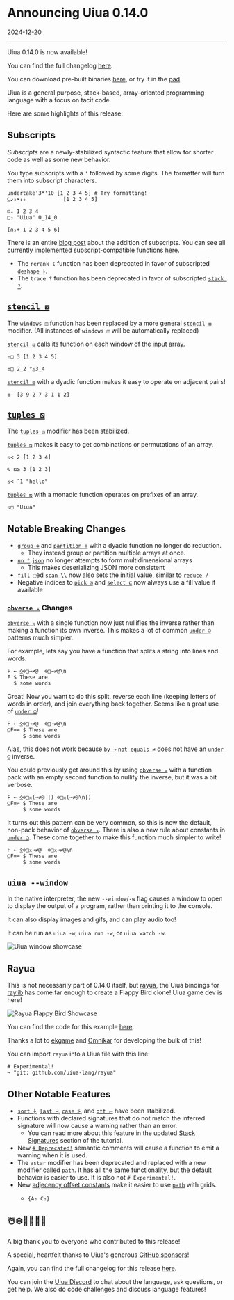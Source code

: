 # Announcing Uiua 0.14.0

2024-12-20

---

Uiua 0.14.0 is now available!

You can find the full changelog [here](https://uiua.org/docs/changelog#0.14.0---2024-12-20).

You can download pre-built binaries [here](https://github.com/uiua-lang/uiua/releases), or try it in the [pad](https://uiua.org/pad?src=0_14_0-rc_3__JCBVaXVhIDAuMTQuMCEK4oavMTJfMzEg4oqCOiIgICAiCg==).

Uiua is a general purpose, stack-based, array-oriented programming language with a focus on tacit code.

Here are some highlights of this release:

## Subscripts

*Subscripts* are a newly-stabilized syntactic feature that allow for shorter code as well as some new behavior.

You type subscripts with a `'` followed by some digits. The formatter will turn them into subscript characters.

```uiua
undertake'3*'10 [1 2 3 4 5] # Try formatting!
⍜↙₃×₁₀            [1 2 3 4 5]
```

```uiua
⊟₄ 1 2 3 4
□₂ "Uiua" 0_14_0
```

```uiua
[∩₃+ 1 2 3 4 5 6]
```

There is an entire [blog post](https://www.uiua.org/blog/subscripts) about the addition of subscripts. You can see all currently implemented subscript-compatible functions [here](https://www.uiua.org/docs/subscripts).

- The `rerank ☇` function has been deprecated in favor of subscripted [`deshape ♭`](https://uiua.org/docs/deshape).
- The `trace ⸮` function has been deprecated in favor of subscripted [`stack ?`](https://uiua.org/docs/stack).

## [`stencil ⧈`](https://uiua.org/docs/stencil)

The `windows ◫` function has been replaced by a more general [`stencil ⧈`](https://uiua.org/docs/stencil) modifier. (All instances of `windows ◫` will be automatically replaced)

[`stencil ⧈`](https://uiua.org/docs/stencil) calls its function on each window of the input array.

```uiua
⧈□ 3 [1 2 3 4 5]
```

```uiua
⧈□ 2_2 °△3_4
```

[`stencil ⧈`](https://uiua.org/docs/stencil) with a dyadic function makes it easy to operate on adjacent pairs!

```uiua
⧈- [3 9 2 7 3 1 1 2]
```

## [`tuples ⧅`](https://uiua.org/docs/tuples)

The [`tuples ⧅`](https://uiua.org/docs/tuples) modifier has been stabilized.

[`tuples ⧅`](https://uiua.org/docs/tuples) makes it easy to get combinations or permutations of an array.

```uiua
⧅< 2 [1 2 3 4]
```

```uiua
⍉ ⧅≥ 3 [1 2 3]
```

```uiua
⧅< ¯1 "hello"
```

[`tuples ⧅`](https://uiua.org/docs/tuples) with a monadic function operates on prefixes of an array.

```uiua
⧅□ "Uiua"
```

## Notable Breaking Changes

- [`group ⊕`](https://uiua.org/docs/group) and [`partition ⊜`](https://uiua.org/docs/partition) with a dyadic function no longer do reduction.
  - They instead group or partition multiple arrays at once.
- [`un °`](https://uiua.org/docs/un) [`json`](https://uiua.org/docs/json) no longer attempts to form multidimensional arrays
  - This makes deserializing JSON more consistent
- [`fill ⬚`](https://uiua.org/docs/fill)ed [`scan \\`](https://uiua.org/docs/scan) now also sets the initial value, similar to [`reduce /`](https://uiua.org/docs/reduce)
- Negative indices to [`pick ⊡`](https://uiua.org/docs/pick) and [`select ⊏`](https://uiua.org/docs/select) now always use a fill value if available

### [`obverse ⌅`](https://uiua.org/docs/obverse) Changes

[`obverse ⌅`](https://uiua.org/docs/obverse) with a single function now just nullifies the inverse rather than making a function its own inverse. This makes a lot of common [`under ⍜`](https://uiua.org/docs/under) patterns much simpler.

For example, lets say you have a function that splits a string into lines and words.

```uiua
F ← ⍚⊜□⊸≠@  ⊜□⊸≠@\n
F $ These are
  $ some words
```

Great! Now you want to do this split, reverse each line (keeping letters of words in order), and join everything back together. Seems like a great use of [`under ⍜`](https://uiua.org/docs/under)!

```uiua should fail
F ← ⍚⊜□⊸≠@  ⊜□⊸≠@\n
⍜F≡⇌ $ These are
     $ some words
```

Alas, this does not work because [`by ⊸`](https://uiua.org/docs/by) [`not equals ≠`](https://uiua.org/docs/not%20equals) does not have an [`under ⍜`](https://uiua.org/docs/under) inverse.

You could previously get around this by using [`obverse ⌅`](https://uiua.org/docs/obverse) with a function pack with an empty second function to nullify the inverse, but it was a bit verbose.

```uiua
F ← ⍚⊜□⌅(⊸≠@ |) ⊜□⌅(⊸≠@\n|)
⍜F≡⇌ $ These are
     $ some words
```

It turns out this pattern can be very common, so this is now the default, non-pack behavior of [`obverse ⌅`](https://uiua.org/docs/obverse). There is also a new rule about constants in [`under ⍜`](https://uiua.org/docs/under). These come together to make this function much simpler to write!

```uiua
F ← ⍚⊜□⌅⊸≠@  ⊜□⌅⊸≠@\n
⍜F≡⇌ $ These are
     $ some words
```

## `uiua --window`

In the native interpreter, the new `--window`/`-w` flag causes a window to open to display the output of a program, rather than printing it to the console.

It can also display images and gifs, and can play audio too!

It can be run as `uiua -w`, `uiua run -w`, or `uiua watch -w`.

![Uiua window showcase](https://i.gyazo.com/798d48f1192cf89b41fbb7d245351d68.gif)

## Rayua

This is not necessarily part of 0.14.0 itself, but [rayua](https://github.com/uiua-lang/rayua), the Uiua bindings for [raylib](https://www.raylib.com/) has come far enough to create a Flappy Bird clone! Uiua game dev is here!

![Rayua Flappy Bird Showcase](https://i.gyazo.com/274c9a661c63bda7a5c29979bded874f.gif)

You can find the code for this example [here](https://github.com/uiua-lang/rayua/blob/main/examples/example_flappy_bird.ua).

Thanks a lot to [ekgame](https://github.com/ekgame) and [Omnikar](https://github.com/Omnikar) for developing the bulk of this!

You can import `rayua` into a Uiua file with this line:
```
# Experimental!
~ "git: github.com/uiua-lang/rayua"
```

## Other Notable Features

- [`sort ⍆`](https://uiua.org/docs/sort), [`last ⊣`](https://uiua.org/docs/last), [`case ⍩`](https://uiua.org/docs/case), and [`off ⤚`](https://uiua.org/docs/off) have been stabilized.
- Functions with declared signatures that do not match the inferred signature will now cause a warning rather than an error.
  - You can read more about this feature in the updated [Stack Signatures](https://www.uiua.org/tutorial/functions#stack-signatures) section of the tutorial.
- New [`# Deprecated!`](https://www.uiua.org/tutorial/documentation#deprecated) semantic comments will cause a function to emit a warning when it is used.
- The `astar` modifier has been deprecated and replaced with a new modifier called [`path`](https://uiua.org/docs/path). It has all the same functionality, but the default behavior is easier to use. It is also not `# Experimental!`.
- New [adjecency offset constants](https://www.uiua.org/docs/constants#A%E2%82%81) make it easier to use [`path`](https://uiua.org/docs/path) with grids.
  - ```uiua
    {A₂ C₂}
    ```

## ☃️❄️💖🎅🏻🎄

A big thank you to everyone who contributed to this release!

A special, heartfelt thanks to Uiua's generous [GitHub sponsors](https://github.com/sponsors/uiua-lang)!

Again, you can find the full changelog for this release [here](https://uiua.org/docs/changelog#0.14.0---2024-12-20).

You can join the [Uiua Discord](https://discord.gg/3r9nrfYhCc) to chat about the language, ask questions, or get help. We also do code challenges and discuss language features!
